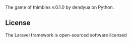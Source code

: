   The game of thimbles v.0.1.0 by dendyua on Python.


  License
  --------
  The Laravel framework is open-sourced software licensed
